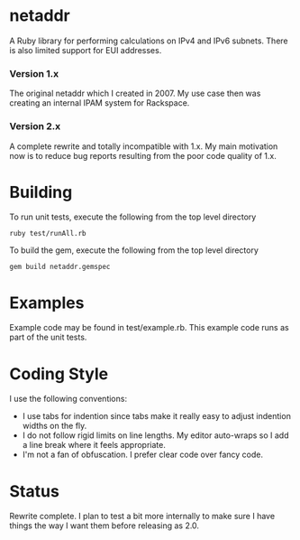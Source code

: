 # netaddr
A Ruby library for performing calculations on IPv4 and IPv6 subnets. There is also limited support for EUI addresses.

### Version 1.x
The original netaddr which I created in 2007. My use case then was creating an internal IPAM system for Rackspace.

### Version 2.x
A complete rewrite and totally incompatible with 1.x. My main motivation now is to reduce bug reports resulting from the poor code quality of 1.x.


# Building
To run unit tests, execute the following from the top level directory

	ruby test/runAll.rb

To build the gem, execute the following from the top level directory

	gem build netaddr.gemspec


# Examples
Example code may be found in test/example.rb. This example code runs as part of the unit tests.


# Coding Style
I use the following conventions:
* I use tabs for indention since tabs make it really easy to adjust indention widths on the fly.
* I do not follow rigid limits on line lengths. My editor auto-wraps so I add a line break where it feels appropriate.
* I'm not a fan of obfuscation. I prefer clear code over fancy code.


# Status
Rewrite complete. I plan to test a bit more internally to make sure I have things the way I want them before releasing as 2.0.

